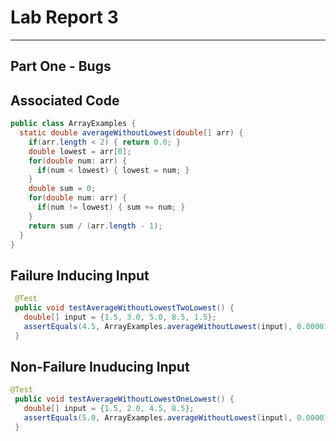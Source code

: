 # Lab Report 3
---
## Part One - Bugs
## Associated Code
```java
public class ArrayExamples {
  static double averageWithoutLowest(double[] arr) {
    if(arr.length < 2) { return 0.0; }
    double lowest = arr[0];
    for(double num: arr) {
      if(num < lowest) { lowest = num; }
    }
    double sum = 0;
    for(double num: arr) {
      if(num != lowest) { sum += num; }
    }
    return sum / (arr.length - 1);
  }
}
```
## Failure Inducing Input
```java
 @Test
 public void testAverageWithoutLowestTwoLowest() {
   double[] input = {1.5, 3.0, 5.0, 8.5, 1.5};
   assertEquals(4.5, ArrayExamples.averageWithoutLowest(input), 0.00001);
 }
```
## Non-Failure Inuducing Input
```java
@Test
 public void testAverageWithoutLowestOneLowest() {
   double[] input = {1.5, 2.0, 4.5, 8.5};
   assertEquals(5.0, ArrayExamples.averageWithoutLowest(input), 0.00001);
 }

